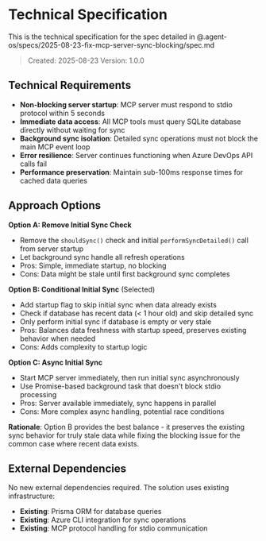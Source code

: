 # Technical Specification

This is the technical specification for the spec detailed in @.agent-os/specs/2025-08-23-fix-mcp-server-sync-blocking/spec.md

> Created: 2025-08-23
> Version: 1.0.0

## Technical Requirements

- **Non-blocking server startup**: MCP server must respond to stdio protocol within 5 seconds
- **Immediate data access**: All MCP tools must query SQLite database directly without waiting for sync
- **Background sync isolation**: Detailed sync operations must not block the main MCP event loop
- **Error resilience**: Server continues functioning when Azure DevOps API calls fail
- **Performance preservation**: Maintain sub-100ms response times for cached data queries

## Approach Options

**Option A: Remove Initial Sync Check**

- Remove the `shouldSync()` check and initial `performSyncDetailed()` call from server startup
- Let background sync handle all refresh operations
- Pros: Simple, immediate startup, no blocking
- Cons: Data might be stale until first background sync completes

**Option B: Conditional Initial Sync** (Selected)

- Add startup flag to skip initial sync when data already exists
- Check if database has recent data (< 1 hour old) and skip detailed sync
- Only perform initial sync if database is empty or very stale
- Pros: Balances data freshness with startup speed, preserves existing behavior when needed
- Cons: Adds complexity to startup logic

**Option C: Async Initial Sync**

- Start MCP server immediately, then run initial sync asynchronously
- Use Promise-based background task that doesn't block stdio processing
- Pros: Server available immediately, sync happens in parallel
- Cons: More complex async handling, potential race conditions

**Rationale**: Option B provides the best balance - it preserves the existing sync behavior for truly stale data while fixing the blocking issue for the common case where recent data exists.

## External Dependencies

No new external dependencies required. The solution uses existing infrastructure:

- **Existing**: Prisma ORM for database queries
- **Existing**: Azure CLI integration for sync operations
- **Existing**: MCP protocol handling for stdio communication
